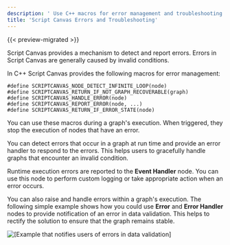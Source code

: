 ```yaml
---
description: ' Use C++ macros for error management and troubleshooting in Open 3D Engine. '
title: 'Script Canvas Errors and Troubleshooting'
---
```


{{< preview-migrated >}}

Script Canvas provides a mechanism to detect and report errors. Errors in Script Canvas are generally caused by invalid conditions.

In C++ Script Canvas provides the following macros for error management:

```
#define SCRIPTCANVAS_NODE_DETECT_INFINITE_LOOP(node)
#define SCRIPTCANVAS_RETURN_IF_NOT_GRAPH_RECOVERABLE(graph)
#define SCRIPTCANVAS_HANDLE_ERROR(node)
#define SCRIPTCANVAS_REPORT_ERROR(node, ...)
#define SCRIPTCANVAS_RETURN_IF_ERROR_STATE(node)
```

You can use these macros during a graph's execution. When triggered, they stop the execution of nodes that have an error.

You can detect errors that occur in a graph at run time and provide an error handler to respond to the errors. This helps users to gracefully handle graphs that encounter an invalid condition.

Runtime execution errors are reported to the **Event Handler** node. You can use this node to perform custom logging or take appropriate action when an error occurs.

You can also raise and handle errors within a graph's execution. The following simple example shows how you could use **Error** and **Error Handler** nodes to provide notification of an error in data validation. This helps to rectify the solution to ensure that the graph remains stable.

![\[Example that notifies users of errors in data validation\]](/images/user-guide/scripting/script-canvas/script-canvas-errors-and-troubleshooting-1.png)
